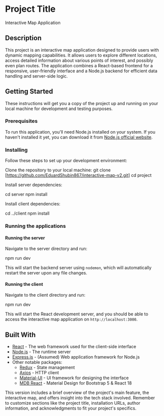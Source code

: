 # Project Title

Interactive Map Application

## Description

This project is an interactive map application designed to provide users with dynamic mapping capabilities. It allows users to explore different locations, access detailed information about various points of interest, and possibly even plan routes. The application combines a React-based frontend for a responsive, user-friendly interface and a Node.js backend for efficient data handling and server-side logic.

## Getting Started

These instructions will get you a copy of the project up and running on your local machine for development and testing purposes. 

### Prerequisites

To run this application, you'll need Node.js installed on your system. If you haven't installed it yet, you can download it from [Node.js official website](https://nodejs.org/).

### Installing

Follow these steps to set up your development environment:

Clone the repository to your local machine:
git clone [https://github.com/EduardShubin867/interactive-map-v2.git] cd project


Install server dependencies:

cd server npm install


Install client dependencies:

cd ../client npm install


### Running the applications

#### Running the server

Navigate to the server directory and run:

npm run dev


This will start the backend server using `nodemon`, which will automatically restart the server upon any file changes.

#### Running the client

Navigate to the client directory and run:

npm run dev


This will start the React development server, and you should be able to access the interactive map application on `http://localhost:3000`.

## Built With

- [React](https://reactjs.org/) - The web framework used for the client-side interface
- [Node.js](https://nodejs.org/) - The runtime server
- [Express.js](https://expressjs.com/) - (Assumed) Web application framework for Node.js
- Other notable packages:
  - [Redux](https://redux.js.org/) - State management
  - [Axios](https://github.com/axios/axios) - HTTP client
  - [Material-UI](https://mui.com/) - UI framework for designing the interface
  - [MDB React](https://mdbootstrap.com/docs/react/) - Material Design for Bootstrap 5 & React 18


This version includes a brief overview of the project's main feature, the interactive map, and offers insight into the tech stack involved. Remember to customize sections like the project title, installation URLs, author information, and acknowledgments to fit your project's specifics.
